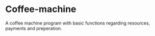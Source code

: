 # Coffee-machine
A coffee machine program with basic functions regarding resources, payments and preperation.
